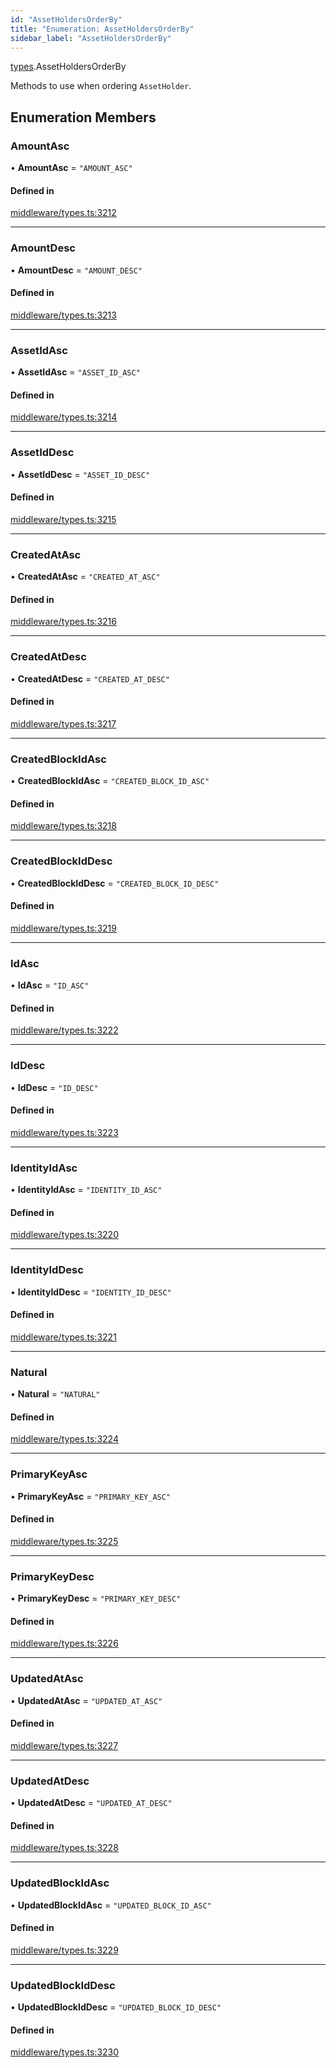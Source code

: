 ```yaml
---
id: "AssetHoldersOrderBy"
title: "Enumeration: AssetHoldersOrderBy"
sidebar_label: "AssetHoldersOrderBy"
---
```


[types](../../../modules/Types/Types.md).AssetHoldersOrderBy

Methods to use when ordering `AssetHolder`.

## Enumeration Members

### AmountAsc

• **AmountAsc** = ``"AMOUNT_ASC"``

#### Defined in

[middleware/types.ts:3212](https://github.com/PolymeshAssociation/polymesh-sdk/blob/95f248df/src/middleware/types.ts#L3212)

___

### AmountDesc

• **AmountDesc** = ``"AMOUNT_DESC"``

#### Defined in

[middleware/types.ts:3213](https://github.com/PolymeshAssociation/polymesh-sdk/blob/95f248df/src/middleware/types.ts#L3213)

___

### AssetIdAsc

• **AssetIdAsc** = ``"ASSET_ID_ASC"``

#### Defined in

[middleware/types.ts:3214](https://github.com/PolymeshAssociation/polymesh-sdk/blob/95f248df/src/middleware/types.ts#L3214)

___

### AssetIdDesc

• **AssetIdDesc** = ``"ASSET_ID_DESC"``

#### Defined in

[middleware/types.ts:3215](https://github.com/PolymeshAssociation/polymesh-sdk/blob/95f248df/src/middleware/types.ts#L3215)

___

### CreatedAtAsc

• **CreatedAtAsc** = ``"CREATED_AT_ASC"``

#### Defined in

[middleware/types.ts:3216](https://github.com/PolymeshAssociation/polymesh-sdk/blob/95f248df/src/middleware/types.ts#L3216)

___

### CreatedAtDesc

• **CreatedAtDesc** = ``"CREATED_AT_DESC"``

#### Defined in

[middleware/types.ts:3217](https://github.com/PolymeshAssociation/polymesh-sdk/blob/95f248df/src/middleware/types.ts#L3217)

___

### CreatedBlockIdAsc

• **CreatedBlockIdAsc** = ``"CREATED_BLOCK_ID_ASC"``

#### Defined in

[middleware/types.ts:3218](https://github.com/PolymeshAssociation/polymesh-sdk/blob/95f248df/src/middleware/types.ts#L3218)

___

### CreatedBlockIdDesc

• **CreatedBlockIdDesc** = ``"CREATED_BLOCK_ID_DESC"``

#### Defined in

[middleware/types.ts:3219](https://github.com/PolymeshAssociation/polymesh-sdk/blob/95f248df/src/middleware/types.ts#L3219)

___

### IdAsc

• **IdAsc** = ``"ID_ASC"``

#### Defined in

[middleware/types.ts:3222](https://github.com/PolymeshAssociation/polymesh-sdk/blob/95f248df/src/middleware/types.ts#L3222)

___

### IdDesc

• **IdDesc** = ``"ID_DESC"``

#### Defined in

[middleware/types.ts:3223](https://github.com/PolymeshAssociation/polymesh-sdk/blob/95f248df/src/middleware/types.ts#L3223)

___

### IdentityIdAsc

• **IdentityIdAsc** = ``"IDENTITY_ID_ASC"``

#### Defined in

[middleware/types.ts:3220](https://github.com/PolymeshAssociation/polymesh-sdk/blob/95f248df/src/middleware/types.ts#L3220)

___

### IdentityIdDesc

• **IdentityIdDesc** = ``"IDENTITY_ID_DESC"``

#### Defined in

[middleware/types.ts:3221](https://github.com/PolymeshAssociation/polymesh-sdk/blob/95f248df/src/middleware/types.ts#L3221)

___

### Natural

• **Natural** = ``"NATURAL"``

#### Defined in

[middleware/types.ts:3224](https://github.com/PolymeshAssociation/polymesh-sdk/blob/95f248df/src/middleware/types.ts#L3224)

___

### PrimaryKeyAsc

• **PrimaryKeyAsc** = ``"PRIMARY_KEY_ASC"``

#### Defined in

[middleware/types.ts:3225](https://github.com/PolymeshAssociation/polymesh-sdk/blob/95f248df/src/middleware/types.ts#L3225)

___

### PrimaryKeyDesc

• **PrimaryKeyDesc** = ``"PRIMARY_KEY_DESC"``

#### Defined in

[middleware/types.ts:3226](https://github.com/PolymeshAssociation/polymesh-sdk/blob/95f248df/src/middleware/types.ts#L3226)

___

### UpdatedAtAsc

• **UpdatedAtAsc** = ``"UPDATED_AT_ASC"``

#### Defined in

[middleware/types.ts:3227](https://github.com/PolymeshAssociation/polymesh-sdk/blob/95f248df/src/middleware/types.ts#L3227)

___

### UpdatedAtDesc

• **UpdatedAtDesc** = ``"UPDATED_AT_DESC"``

#### Defined in

[middleware/types.ts:3228](https://github.com/PolymeshAssociation/polymesh-sdk/blob/95f248df/src/middleware/types.ts#L3228)

___

### UpdatedBlockIdAsc

• **UpdatedBlockIdAsc** = ``"UPDATED_BLOCK_ID_ASC"``

#### Defined in

[middleware/types.ts:3229](https://github.com/PolymeshAssociation/polymesh-sdk/blob/95f248df/src/middleware/types.ts#L3229)

___

### UpdatedBlockIdDesc

• **UpdatedBlockIdDesc** = ``"UPDATED_BLOCK_ID_DESC"``

#### Defined in

[middleware/types.ts:3230](https://github.com/PolymeshAssociation/polymesh-sdk/blob/95f248df/src/middleware/types.ts#L3230)
